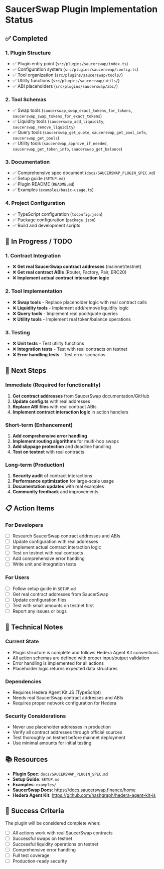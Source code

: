 # SaucerSwap Plugin Implementation Status

## ✅ Completed

### 1. Plugin Structure
- ✅ Plugin entry point (`src/plugins/saucerswap/index.ts`)
- ✅ Configuration system (`src/plugins/saucerswap/config.ts`)
- ✅ Tool organization (`src/plugins/saucerswap/tools/`)
- ✅ Utility functions (`src/plugins/saucerswap/utils/`)
- ✅ ABI placeholders (`src/plugins/saucerswap/abi/`)

### 2. Tool Schemas
- ✅ Swap tools (`saucerswap_swap_exact_tokens_for_tokens`, `saucerswap_swap_tokens_for_exact_tokens`)
- ✅ Liquidity tools (`saucerswap_add_liquidity`, `saucerswap_remove_liquidity`)
- ✅ Query tools (`saucerswap_get_quote`, `saucerswap_get_pool_info`, `saucerswap_get_pools`)
- ✅ Utility tools (`saucerswap_approve_if_needed`, `saucerswap_get_token_info`, `saucerswap_get_balance`)

### 3. Documentation
- ✅ Comprehensive spec document (`docs/SAUCERSWAP_PLUGIN_SPEC.md`)
- ✅ Setup guide (`SETUP.md`)
- ✅ Plugin README (`README.md`)
- ✅ Examples (`examples/basic-usage.ts`)

### 4. Project Configuration
- ✅ TypeScript configuration (`tsconfig.json`)
- ✅ Package configuration (`package.json`)
- ✅ Build and development scripts

## 🔄 In Progress / TODO

### 1. Contract Integration
- ❌ **Get real SaucerSwap contract addresses** (mainnet/testnet)
- ❌ **Get real contract ABIs** (Router, Factory, Pair, ERC20)
- ❌ **Implement actual contract interaction logic**

### 2. Tool Implementation
- ❌ **Swap tools** - Replace placeholder logic with real contract calls
- ❌ **Liquidity tools** - Implement add/remove liquidity logic
- ❌ **Query tools** - Implement real pool/quote queries
- ❌ **Utility tools** - Implement real token/balance operations

### 3. Testing
- ❌ **Unit tests** - Test utility functions
- ❌ **Integration tests** - Test with real contracts on testnet
- ❌ **Error handling tests** - Test error scenarios

## 🚀 Next Steps

### Immediate (Required for functionality)
1. **Get contract addresses** from SaucerSwap documentation/GitHub
2. **Update config.ts** with real addresses
3. **Replace ABI files** with real contract ABIs
4. **Implement contract interaction logic** in action handlers

### Short-term (Enhancement)
1. **Add comprehensive error handling**
2. **Implement routing algorithms** for multi-hop swaps
3. **Add slippage protection** and deadline handling
4. **Test on testnet** with real contracts

### Long-term (Production)
1. **Security audit** of contract interactions
2. **Performance optimization** for large-scale usage
3. **Documentation updates** with real examples
4. **Community feedback** and improvements

## 📋 Action Items

### For Developers
- [ ] Research SaucerSwap contract addresses and ABIs
- [ ] Update configuration with real addresses
- [ ] Implement actual contract interaction logic
- [ ] Test on testnet with real contracts
- [ ] Add comprehensive error handling
- [ ] Write unit and integration tests

### For Users
- [ ] Follow setup guide in `SETUP.md`
- [ ] Get real contract addresses from SaucerSwap
- [ ] Update configuration files
- [ ] Test with small amounts on testnet first
- [ ] Report any issues or bugs

## 🔧 Technical Notes

### Current State
- Plugin structure is complete and follows Hedera Agent Kit conventions
- All action schemas are defined with proper input/output validation
- Error handling is implemented for all actions
- Placeholder logic returns expected data structures

### Dependencies
- Requires Hedera Agent Kit JS (TypeScript)
- Needs real SaucerSwap contract addresses and ABIs
- Requires proper network configuration for Hedera

### Security Considerations
- Never use placeholder addresses in production
- Verify all contract addresses through official sources
- Test thoroughly on testnet before mainnet deployment
- Use minimal amounts for initial testing

## 📚 Resources

- **Plugin Spec**: `docs/SAUCERSWAP_PLUGIN_SPEC.md`
- **Setup Guide**: `SETUP.md`
- **Examples**: `examples/`
- **SaucerSwap Docs**: https://docs.saucerswap.finance/home
- **Hedera Agent Kit**: https://github.com/hashgraph/hedera-agent-kit-js

## 🎯 Success Criteria

The plugin will be considered complete when:
- [ ] All actions work with real SaucerSwap contracts
- [ ] Successful swaps on testnet
- [ ] Successful liquidity operations on testnet
- [ ] Comprehensive error handling
- [ ] Full test coverage
- [ ] Production-ready security
